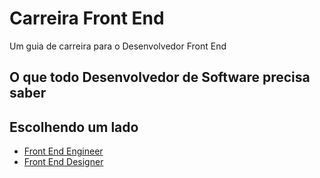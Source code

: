 # Carreira Front End

Um guia de carreira para o Desenvolvedor Front End

## O que todo Desenvolvedor de Software precisa saber

## Escolhendo um lado

* [Front End Engineer](/front-end-engineer)
* [Front End Designer](/front-end-design)
